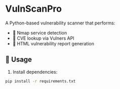 # VulnScanPro

A Python-based vulnerability scanner that performs:

- 🎯 Nmap service detection
- 🔎 CVE lookup via Vulners API
- 📝 HTML vulnerability report generation

## 🚀 Usage

1. Install dependencies:

```bash
pip install -r requirements.txt
